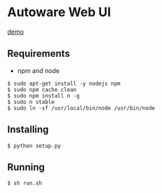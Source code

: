 # Autoware Web UI

[demo](https://tier4media.blob.core.windows.net/asset-54eaa1b0-f29e-4c2e-ba70-77933d3896ca/WebRTMDemoTablet.MP4?sv=2015-07-08&sr=c&si=88e59fa0-5b99-4e36-859a-2fae7e237e4b&sig=NU5mXud2HQy3eQuNbqP64PpM%2BR3e1QKWDXgLZJ%2B8aEQ%3D&st=2017-12-04T05%3A36%3A38Z&se=2117-12-04T05%3A36%3A38Z)

## Requirements

- npm and node

```
$ sudo apt-get install -y nodejs npm
$ sudo npm cache clean
$ sudo npm install n -g
$ sudo n stable
$ sudo ln -sf /usr/local/bin/node /usr/bin/node
```

## Installing

```
$ python setup.py
```

## Running

```
$ sh run.sh
```
